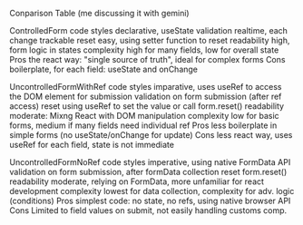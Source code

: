 Conparison Table (me discussing it with gemini)

ControlledForm
code styles     declarative, useState
validation      realtime, each change trackable
reset           easy, using setter function to reset
readability     high, form logic in states
complexity      high for many fields, low for overall state
Pros            the react way: "single source of truth", ideal for complex forms
Cons            boilerplate, for each field: useState and onChange 

UncontrolledFormWithRef
code styles     imparative, uses useRef to access the DOM element for submission
validation      on form submission (after ref access)
reset           using useRef to set the value or call form.reset()
readability     moderate: Mixng React with DOM manipulation 
complexity      low for basic forms, medium if many fields need individual ref
Pros            less boilerplate in simple forms (no useState/onChange for update)
Cons            less react way, uses useRef for each field, state is not immediate

UncontrolledFormNoRef
code styles     imperative, using native FormData API
validation      on form submission, after formData collection
reset           form.reset()
readability     moderate, relying on FormData, more unfamiliar for react development
complexity      lowest for data collection, complexity for adv. logic (conditions)
Pros            simplest code: no state, no refs, using native browser API
Cons            Limited to field values on submit, not easily handling customs comp.